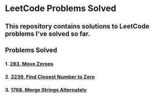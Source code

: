 # LeetCode Problems Solved

This repository contains solutions to LeetCode problems I've solved so far. 
---

## Problems Solved

### 1.  [283. Move Zeroes](https://leetcode.com/problems/move-zeroes/)

### 2. [2239. Find Closest Number to Zero](https://leetcode.com/problems/find-closest-number-to-zero/)  

### 3. [1768. Merge Strings Alternately](https://leetcode.com/problems/merge-strings-alternately/description/)  
